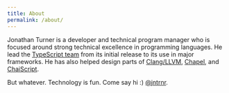 ```yaml
---
title: About
permalink: /about/
---
```


Jonathan Turner is a developer and technical program manager who is focused around strong technical excellence in programming languages.  He lead the <a href="http://typescriptlang.org">TypeScript team</a> from its initial release to its use in major frameworks. He has also helped design parts of <a href="http://clang.llvm.org">Clang/LLVM</a>, <a href="http://chapel.cray.com/">Chapel</a>, and <a href="http://chaiscript.com">ChaiScript</a>.

But whatever.  Technology is fun.  Come say hi :)  [@jntrnr](https://twitter/jntrnr).

